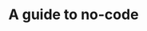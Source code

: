 ---
title: 'A guide to no-code'
summary: 'Lorem ipsum dolor sit amet'
pubDate: 'Aug 07 2025'
hero: '/img/heroes/blog/no-code.png'
---